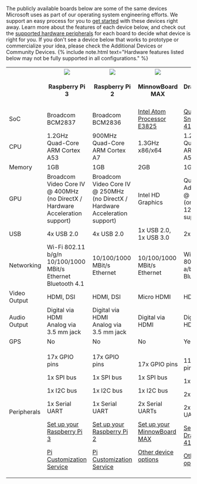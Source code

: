 <p>
  The publicly available boards below are some of the same devices Microsoft uses as part of our operating system engineering efforts. We support an easy process for you to <a href="{{site.baseurl}}/{{page.lang}}/GetStarted">get started</a> with these devices right away. Learn more about the features of each device below, and check out the <a href="http://go.microsoft.com/fwlink/p/?linkID=532948">supported hardware peripherals</a> for each board to decide what device is right for you. If you don't see a device below that works to prototype or commercialize your idea, please check the Additional Devices or Community Devices.
{% include note.html text="Hardware features listed below may not be fully supported in all configurations." %}</p>
<table class="table table-striped maker-kit">
    <tr></tr>
    <tr>
      <th style="width:20%"></th>
      <th style="width:20%">
              <img src="{{site.baseurl}}/Resources/images/devices/RPi3_0.png">
        <h4>Raspberry Pi 3</h4>
      </th>
      <th style="width:20%">
        <img class="comparison-picture" src="{{site.baseurl}}/Resources/images/devices/RPi2_0.png">
        <h4>Raspberry Pi 2</h4>
      </th>
      <th style="width:20%">
        <img class="comparison-picture" src="{{site.baseurl}}/Resources/images/devices/MBM_0.png">
        <h4>MinnowBoard MAX</h4>
      </th>
      <th style="width:20%">
        <img class="comparison-picture" src="{{site.baseurl}}/Resources/images/devices/DB410c.png">
        <h4>DragonBoard 410c</h4>
      </th>
    </tr>
    <tr>
      <td>SoC</td>
      <td>Broadcom BCM2837</td>
      <td>Broadcom BCM2836</td>
      <td><a href="http://ark.intel.com/products/78474/Intel-Atom-Processor-E3825-1M-Cache-1_33-GHz">Intel Atom Processor E3825</a></td>
      <td><a href="https://www.qualcomm.com/products/snapdragon/processors/410">Qualcomm Snapdragon 410</a></td>
    </tr>
    <tr>
      <td>CPU</td>
      <td>1.2GHz Quad-Core ARM Cortex A53</td>
      <td>900MHz Quad-Core ARM Cortex A7</td>
      <td>1.3GHz x86/x64</td>
      <td>1.2GHz Quad-Core ARM Cortex A53</td>
    </tr>
    <tr>
      <td>Memory</td>
      <td>1GB</td>
      <td>1GB</td>
      <td>
        2GB
      </td>
      <td>1GB</td>    </tr>
    <tr>
      <td>GPU</td>
      <td>Broadcom Video Core IV @ 400MHz (no DirectX / Hardware Acceleration support)</td>
      <td>Broadcom Video Core IV @ 250MHz (no DirectX / Hardware Acceleration support)</td>
      <td>Intel HD Graphics</td>
      <td>Qualcomm Adreno 306 @ 400MHz (only 720p / 1280 x 720 supported)</td>
    </tr>
    <tr>
      <td>USB</td>
      <td>4x USB 2.0</td>
      <td>4x USB 2.0</td>
      <td>1x USB 2.0, 1x USB 3.0</td>
      <td>2x USB 2.0</td>
    </tr>
    <tr>
      <td>Networking</td>
      <td>
        Wi-Fi 802.11 b/g/n
        <br>
        10/100/1000 MBit/s Ethernet
        <br>
        Bluetooth 4.1
      </td>
      <td>10/100/1000 MBit/s Ethernet</td>
      <td>10/100/1000 MBit/s Ethernet</td>
      <td>
        Wi-Fi 802.11 a/b/g/n
        <br>
        Bluetooth 4.1
      </td>
    </tr>
    <tr>
      <td>Video Output</td>
      <td>HDMI, DSI</td>
      <td>HDMI, DSI</td>
      <td>Micro HDMI</td>
      <td>HDMI, DSI</td>
    </tr>
    <tr>
      <td>Audio Output</td>
      <td>
        Digital via HDMI
        <br>
        Analog via 3.5 mm jack
      </td>
      <td>
        Digital via HDMI
        <br>
        Analog via 3.5 mm jack
      </td>
      <td>
        Digital via HDMI
      </td>
      <td>Digital via HDMI</td>
    </tr>
    <tr>
      <td>GPS</td>
      <td>No</td>
      <td>No</td>
      <td>No</td>
      <td>Yes</td>
    </tr>
    <tr>
      <td>
        Peripherals
      </td>
      <td>
        <p>17x GPIO pins</p>
        <p>1x SPI bus</p>
        <p>1x I2C bus</p>
        <p>1x Serial UART</p>
        <p><a href="{{site.baseurl}}/{{page.lang}}/GetStarted">Set up your Raspberry Pi 3</a></p>
        <p><a href="https://www.element14.com/community/docs/DOC-76955/l/raspberry-pi-customization-service">Pi Customization Service</a></p>
      </td>   
      <td>
        <p>17x GPIO pins</p>
        <p>1x SPI bus</p>
        <p>1x I2C bus</p>
        <p>1x Serial UART</p>
        <p><a href="{{site.baseurl}}/{{page.lang}}/GetStarted">Set up your Raspberry Pi 2</a></p>
        <p><a href="https://www.element14.com/community/docs/DOC-76955/l/raspberry-pi-customization-service">Pi Customization Service</a></p>
      </td>
      <td>
        <p>17x GPIO pins</p>
        <p>1x SPI bus</p>
        <p>1x I2C bus</p>
        <p>2x Serial UARTs</p>
        <p><a href="{{site.baseurl}}/{{page.lang}}/GetStarted">Set up your MinnowBoard MAX</a></p>
        <p><a href="http://iotsolutionsalliance.intel.com/solutions-directory/processors_list/782">Other device options</a></p>
      </td>
      <td>
        <p>11x GPIO pins</p>
        <p>1x SPI bus</p>
        <p>2x I2C buses</p>
        <p>2x Serial UARTs</p>
        <p><a href="{{site.baseurl}}/{{page.lang}}/Docs/DB410c">Set up your DragonBoard 410c</a></p>
        <p><a href="https://developer.qualcomm.com/hardware/snapdragon-410">Other device options</a></p>
      </td>
    </tr>
</table>
